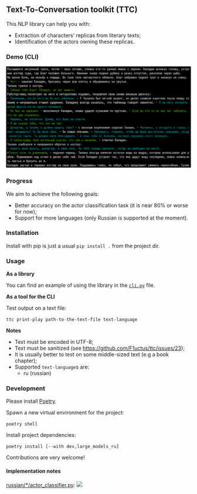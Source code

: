 ## Text-To-Conversation toolkit (TTC)

This NLP library can help you with:

- Extraction of characters' replicas from literary texts;
- Identification of the actors owning these replicas.

### Demo (CLI)

![](assets/demo-cli.png)

### Progress

We aim to achieve the following goals:

- Better accuracy on the actor classification task
  (it is near 80% or worse for now);
- Support for more languages
  (only Russian is supported at the moment).

### Installation

Install with pip is just a usual `pip install .` from the project dir.

### Usage

**As a library**

You can find an example of using the library in the [`cli.py`](ttc/cli.py) file.

**As a tool for the CLI**

Test output on a text file:

```console
ttc print-play path-to-the-text-file text-language
```

**Notes**

- Text must be encoded in UTF-8;
- Text must be sanitized (see https://github.com/F1uctus/ttc/issues/23);
- It is usually better to test on some middle-sized text (e.g a book chapter);
- Supported `text-language`s are:
    + ru (russian)

### Development

Please install [Poetry](https://python-poetry.org).

Spawn a new virtual environment for the project:

```console
poetry shell
```

Install project dependencies:

```console
poetry install [--with dev,large_models_ru]
```

Contributions are very welcome!

#### Implementation notes

[russian/*/actor_classifier.py](ttc/language/russian/pipelines/actor_classifier.py):
![](http://www.plantuml.com/plantuml/svg/ZLLHYzf047wVNp5SNxIWnTAZ89vSMoeSs4FmqHFPw7Wk9fkmMTlQMkWFw6DV--VkbtGtsUoOfENqGMTsltpVV3DClCsDqEQGnB2J6q9ACdF43ULhBJCZKmNvNgfCQ95WB1MPOqQOQhDBuUp6SXZ2xu0uIPMPos-4WxS-knS9ZKQVKfMEn_WXFMX96du066bYmdKiybnkZwiy8x4ddGCiNYwnrnlZD4qpA9clxWnf5qH7DBQmcF8h57a9SLyun7w_ZujCq-Tb6MhAOhaMFbFqrHGXL9GEsYUrMJbRU8CUto_wKHmM4dEHqDGXNb0KNL-_AULiVU4cCCvOStY3ixAOWcHcetcsX-eHztmuzB_1S-1xW54qHiJE2aSeUuCkdjWbzd1G61gzYiOFgi1s2f3xdDpfUKiMqydIex0Z7OXXJpz_SxjA99Hbaph41glfXHRKVNZK49_-_FfFBwpgZAjseWN_EplwHrK-3vx6KTOlpfDsavn7IxyOsigBqKdrM2YmfL9hQqZFFI0uOTOwu3atEGcztdKgmMx3KaK3DLAsne1wshR7miwadPIrIMfZiUMaWl1xsgQQFjehjjUMPzZb9frSswAd02OC1laQEBdKd5GvQVVYiR4xSR9-VSzytbMeOBLPHnDueTaWt_JBHD1WPjSCWaRUzbujxEjkUrbjMDle4ouYCb-850_T0z1jy_ERF15n78drlhNB_pB3wCjwvcjhTgnYWIfmtCsxUjfkKrtpFbNa_SYupkjEVBqkP2P-OTi_5hWbjJaayLy0)
